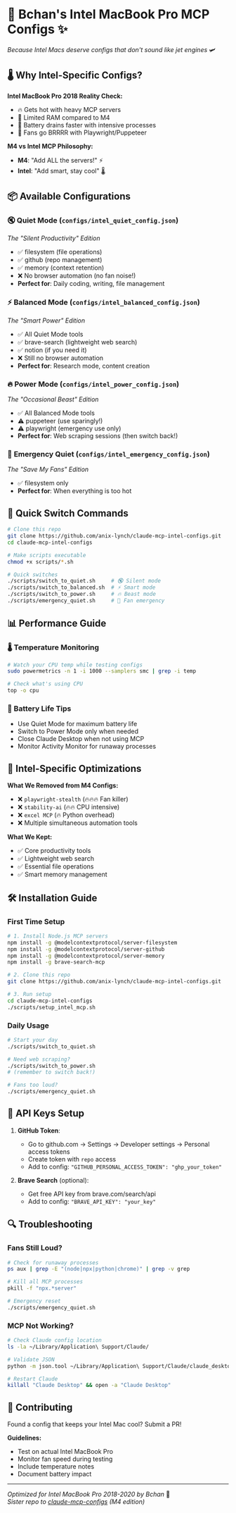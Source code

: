 # 🎀 Bchan's Intel MacBook Pro MCP Configs ✨

*Because Intel Macs deserve configs that don't sound like jet engines* 🛩️

## 🌡️ Why Intel-Specific Configs?

**Intel MacBook Pro 2018 Reality Check:**
- 🔥 Gets hot with heavy MCP servers
- 🧠 Limited RAM compared to M4
- 🔋 Battery drains faster with intensive processes
- 💨 Fans go BRRRR with Playwright/Puppeteer

**M4 vs Intel MCP Philosophy:**
- **M4**: "Add ALL the servers!" ⚡
- **Intel**: "Add smart, stay cool" 🌡️

## 📦 Available Configurations

### 🔇️ **Quiet Mode** (`configs/intel_quiet_config.json`)
*The "Silent Productivity" Edition*
- ✅ filesystem (file operations)
- ✅ github (repo management)  
- ✅ memory (context retention)
- ❌ No browser automation (no fan noise!)
- **Perfect for**: Daily coding, writing, file management

### ⚡ **Balanced Mode** (`configs/intel_balanced_config.json`)
*The "Smart Power" Edition*
- ✅ All Quiet Mode tools
- ✅ brave-search (lightweight web search)
- ✅ notion (if you need it)
- ❌ Still no browser automation
- **Perfect for**: Research mode, content creation

### 🔥 **Power Mode** (`configs/intel_power_config.json`)
*The "Occasional Beast" Edition*
- ✅ All Balanced Mode tools
- ⚠️ puppeteer (use sparingly!)
- ⚠️ playwright (emergency use only)
- **Perfect for**: Web scraping sessions (then switch back!)

### 🚨 **Emergency Quiet** (`configs/intel_emergency_config.json`)
*The "Save My Fans" Edition*
- ✅ filesystem only
- **Perfect for**: When everything is too hot

## 🔄 Quick Switch Commands

```bash
# Clone this repo
git clone https://github.com/anix-lynch/claude-mcp-intel-configs.git
cd claude-mcp-intel-configs

# Make scripts executable
chmod +x scripts/*.sh

# Quick switches
./scripts/switch_to_quiet.sh     # 🔇️ Silent mode
./scripts/switch_to_balanced.sh  # ⚡ Smart mode  
./scripts/switch_to_power.sh     # 🔥 Beast mode
./scripts/emergency_quiet.sh     # 🚨 Fan emergency
```

## 📊 Performance Guide

### 🌡️ Temperature Monitoring
```bash
# Watch your CPU temp while testing configs
sudo powermetrics -n 1 -i 1000 --samplers smc | grep -i temp

# Check what's using CPU
top -o cpu
```

### 🔋 Battery Life Tips
- Use Quiet Mode for maximum battery life
- Switch to Power Mode only when needed
- Close Claude Desktop when not using MCP
- Monitor Activity Monitor for runaway processes

## 🎯 Intel-Specific Optimizations

**What We Removed from M4 Configs:**
- ❌ `playwright-stealth` (🔥🔥🔥 Fan killer)
- ❌ `stability-ai` (🔥🔥 CPU intensive)
- ❌ `excel MCP` (🔥 Python overhead)
- ❌ Multiple simultaneous automation tools

**What We Kept:**
- ✅ Core productivity tools
- ✅ Lightweight web search  
- ✅ Essential file operations
- ✅ Smart memory management

## 🛠 Installation Guide

### First Time Setup
```bash
# 1. Install Node.js MCP servers
npm install -g @modelcontextprotocol/server-filesystem
npm install -g @modelcontextprotocol/server-github  
npm install -g @modelcontextprotocol/server-memory
npm install -g brave-search-mcp

# 2. Clone this repo
git clone https://github.com/anix-lynch/claude-mcp-intel-configs.git

# 3. Run setup
cd claude-mcp-intel-configs
./scripts/setup_intel_mcp.sh
```

### Daily Usage
```bash
# Start your day
./scripts/switch_to_quiet.sh

# Need web scraping?
./scripts/switch_to_power.sh
# (remember to switch back!)

# Fans too loud?
./scripts/emergency_quiet.sh
```

## 🎀 API Keys Setup

1. **GitHub Token**: 
   - Go to github.com → Settings → Developer settings → Personal access tokens
   - Create token with `repo` access
   - Add to config: `"GITHUB_PERSONAL_ACCESS_TOKEN": "ghp_your_token"`

2. **Brave Search** (optional):
   - Get free API key from brave.com/search/api
   - Add to config: `"BRAVE_API_KEY": "your_key"`

## 🔍 Troubleshooting

### Fans Still Loud?
```bash
# Check for runaway processes
ps aux | grep -E "(node|npx|python|chrome)" | grep -v grep

# Kill all MCP processes
pkill -f "npx.*server"

# Emergency reset
./scripts/emergency_quiet.sh
```

### MCP Not Working?
```bash
# Check Claude config location
ls -la ~/Library/Application\ Support/Claude/

# Validate JSON
python -m json.tool ~/Library/Application\ Support/Claude/claude_desktop_config.json

# Restart Claude
killall "Claude Desktop" && open -a "Claude Desktop"
```

## 🤝 Contributing

Found a config that keeps your Intel Mac cool? Submit a PR!

**Guidelines:**
- Test on actual Intel MacBook Pro
- Monitor fan speed during testing
- Include temperature notes
- Document battery impact

---

*Optimized for Intel MacBook Pro 2018-2020 by Bchan* 🎀  
*Sister repo to [claude-mcp-configs](https://github.com/anix-lynch/claude-mcp-configs) (M4 edition)*
